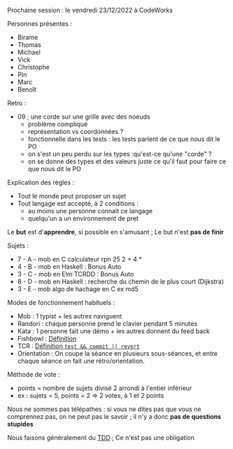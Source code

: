 Prochaine session : le vendredi 23/12/2022 à CodeWorks

Personnes présentes :
- Birame
- Thomas
- Michael
- Vick
- Christophe
- Pin
- Marc
- Benoît

Retro :
- 09 ; une corde sur une grille avec des noeuds
    - problème compliqué 
    - représentation vs coordonnées ?
    - fonctionnelle dans les tests : les tests parlent de ce que nous dit le PO 
    - on s'est un peu perdu sur les types :qu'est-ce qu'une "corde" ?
    - on se donne des types et des valeurs juste ce qu'il faut pour faire ce que nous dit le PO

Explication des règles :
- Tout le monde peut proposer un sujet
- Tout langage est accepté, à 2 conditions :
  - au moins une personne connait ce langage
  - quelqu'un a un environnement de pret

Le **but** est d'**apprendre**, si possible en s'amusant ;
Le but n'est **pas de finir**

Sujets :
- 7 - A - mob en C calculateur rpn 25 2 + 4 *
- 4 - B - mob en Haskell : Bonus Auto 
- 3 - C - mob en Elm TCRDD : Bonus Auto
- 8 - D - mob en Haskell : recherche du chemin de le plus court (Dijkstra)
- 3 - E - mob algo de hachage en C ex md5


Modes de fonctionnement habituels :
- Mob : 1 typist + les autres naviguent
- Randori : chaque personne prend le clavier pendant 5 minutes
- Kata : 1 personne fait une démo + les autres donnent du feed back
- Fishbowl : [Définition](https://en.wikipedia.org/wiki/Fishbowl_(conversation))
- TCR : [Définition `test && commit || revert`](https://medium.com/@kentbeck_7670/test-commit-revert-870bbd756864)
- Orientation : On coupe la séance en plusieurs sous-séances,
  et entre chaque séance on fait une rétro/orientation.

Méthode de vote :
- points = nombre de sujets divisé 2 arrondi à l'entier inférieur
- ex : sujets = 5, points = 2 => 2 votes, à 1 et 2 points

Nous ne sommes pas télépathes :
si vous ne dites pas que vous ne comprennez pas, on ne peut pas le savoir ;
il n'y a donc **pas de questions stupides**

Nous faisons généralement du [TDD](https://fr.wikipedia.org/wiki/Test_driven_development) ;
Ce n'est pas une obligation

